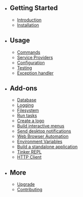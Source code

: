 - ## Getting Started
    - [Introduction](/docs/introduction)
	- [Installation](/docs/installation)
- ## Usage
    - [Commands](/docs/commands)
	- [Service Providers](/docs/installation)
	- [Configuration](/docs/configuration)
	- [Testing](/docs/testing)
	- [Exception handler](/docs/exception-handler)
- ## Add-ons
    - [Database](/docs/database)
    - [Logging](/docs/logging)
    - [Filesystem](/docs/filesystem)
    - [Run tasks](/docs/run-tasks)
    - [Create a logo](/docs/create-a-logo)
    - [Build interactive menus](/docs/build-interactive-menus)
    - [Send desktop notifications](/docs/send-desktop-notifications)
    - [Web Browser Automation](/docs/web-browser-automation)
    - [Environment Variables](/docs/environment-variables)
    - [Build a standalone application](/docs/build-a-standalone-application)
    - [Tinker REPL](/docs/tinker-repl)
    - [HTTP Client](/docs/http-client)
- ## More
    - [Upgrade](/docs/upgrade)
    - [Contributing](/docs/contributing)
